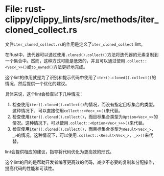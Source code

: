 # File: rust-clippy/clippy_lints/src/methods/iter_cloned_collect.rs

文件`iter_cloned_collect.rs`的作用是定义了`iter_cloned_collect` lint。

在Rust中，迭代器可以通过使用`.cloned().collect()`方法将迭代器的元素复制到一个集合中。然而，这种方式可能是低效的，并且可以通过使用`.collect::<Vec<_>>()`或`to_owned()`方法更好地完成。

这个lint的作用就是为了识别和提示代码中使用了`iter().cloned().collect()`的情况，然后提供一个优化的建议。

具体来说，这个lint会检查以下几种情况：

1. 检查使用`iter().cloned().collect()`的情况，而没有指定目标集合的类型。这种情况下，可以直接使用`collect::<Vec<_>>()`来代替。
2. 检查使用`iter().cloned().collect()`，而目标集合类型为`Option<Vec<_>>`的情况。这种情况下，可以使用`.collect::<Option<Vec<_>>>()`来代替。
3. 检查使用`iter().cloned().collect()`，而目标集合类型为`Result<Vec<_>, _>`的情况。这种情况下，可以使用`.collect::<Result<Vec<_>, _>>()`来代替。

lint会提供相应的建议，指导将代码优化为更高效的形式。

这个lint的目的是帮助开发者编写更高效的代码，减少不必要的复制和分配操作，提高代码的性能和可读性。

